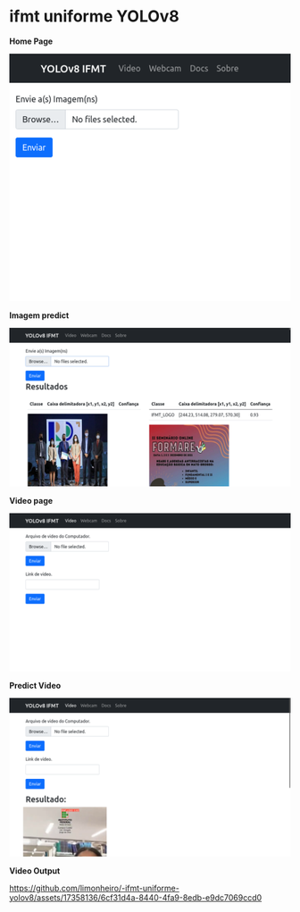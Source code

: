 # ifmt uniforme YOLOv8
**Home Page**

![Home Page, Navbar is YOLOv8, Video, Webcam, Docs, Sobre.](screenshot/01-Home.png "Home Page")

**Imagem predict**

![Same Home Page, but after run predict imagens](screenshot/02-Predict-input-imagens.png "Imagens Predict")

**Video page**

![Video Page](screenshot/03-Video-Predict-Page.png "Video Page")

**Predict Video**

![Video Page](screenshot/04-Predict-input-video-by-YouTube-link.png "Video Page")


**Video Output**

https://github.com/limonheiro/-ifmt-uniforme-yolov8/assets/17358136/6cf31d4a-8440-4fa9-8edb-e9dc7069ccd0



